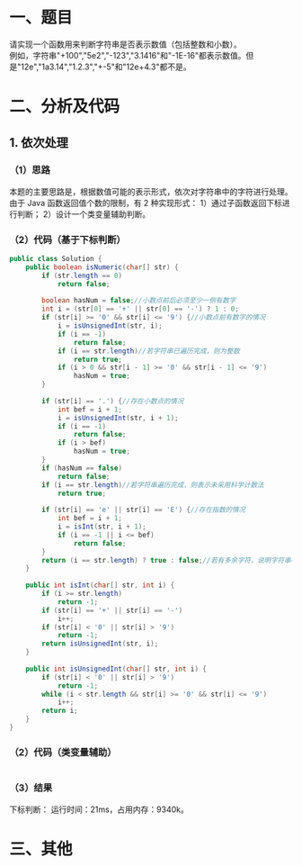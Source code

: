 # 一、题目
请实现一个函数用来判断字符串是否表示数值（包括整数和小数）。  
例如，字符串"+100","5e2","-123","3.1416"和"-1E-16"都表示数值。但是"12e","1a3.14","1.2.3","+-5"和"12e+4.3"都不是。  
# 二、分析及代码
## 1. 依次处理
### （1）思路
本题的主要思路是，根据数值可能的表示形式，依次对字符串中的字符进行处理。
由于 Java 函数返回值个数的限制，有 2 种实现形式：
1）通过子函数返回下标进行判断；
2）设计一个类变量辅助判断。
### （2）代码（基于下标判断）
```java
public class Solution {
    public boolean isNumeric(char[] str) {
        if (str.length == 0)
            return false;
        
        boolean hasNum = false;//小数点前后必须至少一侧有数字
        int i = (str[0] == '+' || str[0] == '-') ? 1 : 0;
        if (str[i] >= '0' && str[i] <= '9') {//小数点前有数字的情况
            i = isUnsignedInt(str, i);
            if (i == -1)
                return false;
            if (i == str.length)//若字符串已遍历完成，则为整数
                return true;
            if (i > 0 && str[i - 1] >= '0' && str[i - 1] <= '9')
                hasNum = true;
        }
        
        if (str[i] == '.') {//存在小数点的情况
            int bef = i + 1;
            i = isUnsignedInt(str, i + 1);
            if (i == -1)
                return false;
            if (i > bef)
                hasNum = true;
        }
        if (hasNum == false)
            return false;
        if (i == str.length)//若字符串遍历完成，则表示未采用科学计数法
            return true;
        
        if (str[i] == 'e' || str[i] == 'E') {//存在指数的情况
            int bef = i + 1;
            i = isInt(str, i + 1);
            if (i == -1 || i <= bef)
                return false;
        }
        return (i == str.length) ? true : false;//若有多余字符，说明字符串不能表示数值
    }
    
    public int isInt(char[] str, int i) {
        if (i >= str.length)
            return -1;
        if (str[i] == '+' || str[i] == '-')
            i++;
        if (str[i] < '0' || str[i] > '9')
            return -1;
        return isUnsignedInt(str, i);
    }
    
    public int isUnsignedInt(char[] str, int i) {
        if (str[i] < '0' || str[i] > '9')
            return -1;
        while (i < str.length && str[i] >= '0' && str[i] <= '9')
            i++;
        return i;
    }
}
```
### （2）代码（类变量辅助）
```java
```
### （3）结果
下标判断：
运行时间：21ms，占用内存：9340k。    
# 三、其他
